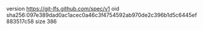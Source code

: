 version https://git-lfs.github.com/spec/v1
oid sha256:097e389dad0ac1acec0a46c3f4754592ab970de2c396b1d5c6445ef883517c58
size 386
